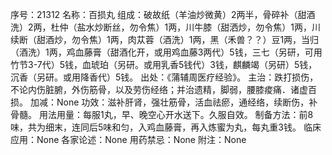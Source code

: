 序号：21312
名称：百损丸
组成：破故纸（羊油炒微黄）2两半，骨碎补（甜酒洗）2两，杜仲（盐水炒断丝，勿令焦）1两，川牛膝（甜洒炒，勿令焦）1两，川续断（甜酒炒，勿令焦）1两，肉苁蓉（酒洗）1两，黑（禾兽？？）豆1两，当归（酒洗）1两，鸡血藤膏（甜酒化开，或用鸡血藤3两代）5钱，三七（另研，可用竹节3-7代）5钱，血琥珀（另研。或用乳香5钱代）3钱，麒麟竭（另研）5钱，沉香（另研。或用降香代）5钱。
出处：《蒲辅周医疗经验》。
主治：跌打损伤，不论内伤脏腑，外伤筋骨，以及劳伤经络；并治遗精，脚弱，腰膝痠痛．诸虚百损。
加减：None
功效：滋补肝肾，强壮筋骨，活血祛瘀，通经络，续断伤，补骨髓。
用法用量：每服1丸，早、晚空心开水送下。久服自效。
制备方法：前8味，共为细末，连同后5味和匀，入鸡血藤膏，再入炼蜜为丸，每丸重3钱。
临床应用：None
各家论述：None
用药禁忌：None
附注：None
